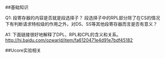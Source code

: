 ##基础知识

Q1:
段寄存器的内容是否就是段选择子？
段选择子中的RPL部分除了在CS的情况下有判断请求特权级的作用之外，对DS、SS等其他段寄存器而言是否有意义？ 

A1:
下面链接很好地解释了DPL、RPL和CPL的含义和关系。
http://hi.baidu.com/ozwarld/item/fa6120471e4d91e7bdf45182

##Ucore实验相关
